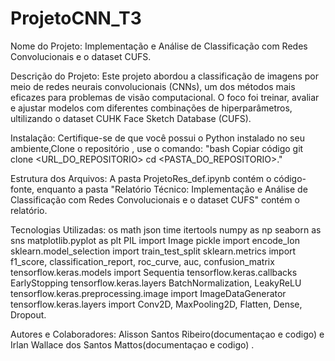 # ProjetoCNN_T3

Nome do Projeto: Implementação e Análise de Classificação com Redes Convolucionais e o dataset CUFS.

Descrição do Projeto: Este projeto abordou a classificação de imagens por meio de redes neurais convolucionais (CNNs), um dos métodos mais eficazes para problemas de visão computacional. O foco foi treinar, avaliar e ajustar modelos com diferentes combinações de hiperparâmetros, ultilizando o dataset CUHK Face Sketch Database (CUFS).

Instalação: Certifique-se de que você possui o Python instalado no seu ambiente,Clone o repositório , use o comando:
"bash
Copiar código
git clone <URL_DO_REPOSITORIO>
cd <PASTA_DO_REPOSITORIO>."

Estrutura dos Arquivos: A pasta ProjetoRes_def.ipynb contém o código-fonte, enquanto a pasta "Relatório Técnico: Implementação e Análise de Classificação com Redes Convolucionais e o dataset CUFS" contém o relatório.

Tecnologias Utilizadas:
os
math
json
time
itertools
numpy as np
seaborn as sns
matplotlib.pyplot as plt
PIL import Image
pickle import encode_lon sklearn.model_selection import train_test_split
sklearn.metrics import f1_score, classification_report, roc_curve, auc, confusion_matrix
tensorflow.keras.models import Sequentia 
tensorflow.keras.callbacks 
EarlyStopping
tensorflow.keras.layers 
BatchNormalization, LeakyReLU
tensorflow.keras.preprocessing.image import ImageDataGenerator
tensorflow.keras.layers import Conv2D, MaxPooling2D, Flatten, Dense, Dropout.

Autores e Colaboradores: Alisson Santos Ribeiro(documentaçao e codigo) e Irlan Wallace dos Santos Mattos(documentaçao e codigo)
.
